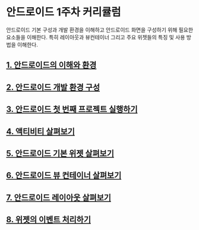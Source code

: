 안드로이드 1주차 커리큘럼
===============

안드로이드 기본 구성과 개발 환경을 이해하고 안드로이드 화면을 구성하기 위해 필요한 요소들을 이해한다. 특히 레이아웃과 뷰컨테이너 그리고 주요 위젯들의 특징 및 사용 방법을 이해한다.

## [1. 안드로이드의 이해와 환경](Chapter1.md)

## [2. 안드로이드 개발 환경 구성](Chapter2.md)

## [3. 안드로이드 첫 번째 프로젝트 실행하기](Chapter3.md)

## [4. 액티비티 살펴보기](Chapter4.md)

## [5. 안드로이드 기본 위젯 살펴보기](Chapter5.md)

## [6. 안드로이드 뷰 컨테이너 살펴보기](Chapter6.md)

## [7. 안드로이드 레이아웃 살펴보기](Chapter7.md)

## [8. 위젯의 이벤트 처리하기](Chapter8.md)

